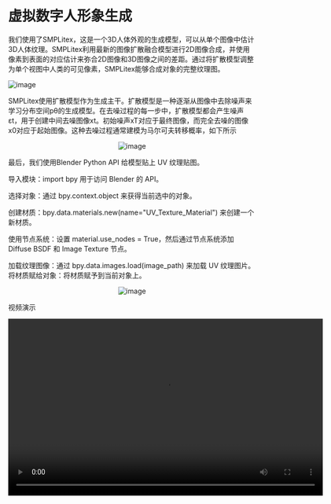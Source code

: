 # 虚拟数字人形象生成


我们使用了SMPLitex，这是一个3D人体外观的生成模型，可以从单个图像中估计3D人体纹理。SMPLitex利用最新的图像扩散融合模型进行2D图像合成，并使用像素到表面的对应估计来弥合2D图像和3D图像之间的差距。通过将扩散模型调整为单个视图中人类的可见像素，SMPLitex能够合成对象的完整纹理图。
 
![image](https://github.com/user-attachments/assets/3faf6087-9374-4a48-b765-71aa5fc750c9)

SMPLitex使用扩散模型作为生成主干。扩散模型是一种逐渐从图像中去除噪声来学习分布空间pθ的生成模型。在去噪过程的每一步中，扩散模型都会产生噪声εt，用于创建中间去噪图像xt。初始噪声xT对应于最终图像，而完全去噪的图像x0对应于起始图像。这种去噪过程通常建模为马尔可夫转移概率，如下所示


<p align="center">
  <img src="https://github.com/user-attachments/assets/5fda738a-0db5-4921-a07b-d1bb2b60c6bb" alt="image">
</p>

最后，我们使用Blender Python API 给模型贴上 UV 纹理贴图。

导入模块：import bpy 用于访问 Blender 的 API。

选择对象：通过 bpy.context.object 来获得当前选中的对象。

创建材质：bpy.data.materials.new(name="UV_Texture_Material") 来创建一个新材质。

使用节点系统：设置 material.use_nodes = True，然后通过节点系统添加 Diffuse BSDF 和 Image Texture 节点。

加载纹理图像：通过 bpy.data.images.load(image_path) 来加载 UV 纹理图片。将材质赋给对象：将材质赋予到当前对象上。


<p align="center">
  <img src="https://github.com/user-attachments/assets/80d7234e-36a7-4703-8e50-05c81b5ce711" alt="image">
</p>

视频演示

<video src="https://github.com/Charliserein/Virtual-3D-digital-human-image-generation/raw/main/%E5%AA%92%E4%BD%931.mp4" controls width="640" height="360">
  Your browser does not support the video tag.
</video>


